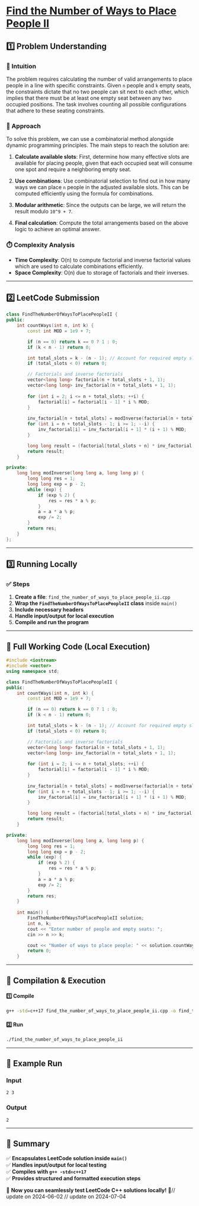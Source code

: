 # **[Find the Number of Ways to Place People II](https://leetcode.com/problems/find-the-number-of-ways-to-place-people-ii/description/)**  

## **1️⃣ Problem Understanding**  
### **📌 Intuition**  
The problem requires calculating the number of valid arrangements to place people in a line with specific constraints. Given `n` people and `k` empty seats, the constraints dictate that no two people can sit next to each other, which implies that there must be at least one empty seat between any two occupied positions. The task involves counting all possible configurations that adhere to these seating constraints.

### **🚀 Approach**  
To solve this problem, we can use a combinatorial method alongside dynamic programming principles. The main steps to reach the solution are:

1. **Calculate available slots**: First, determine how many effective slots are available for placing people, given that each occupied seat will consume one spot and require a neighboring empty seat.
  
2. **Use combinations**: Use combinatorial selection to find out in how many ways we can place `n` people in the adjusted available slots. This can be computed efficiently using the formula for combinations.

3. **Modular arithmetic**: Since the outputs can be large, we will return the result modulo `10^9 + 7`.

4. **Final calculation**: Compute the total arrangements based on the above logic to achieve an optimal answer.

### **⏱️ Complexity Analysis**  
- **Time Complexity**: O(n) to compute factorial and inverse factorial values which are used to calculate combinations efficiently.
- **Space Complexity**: O(n) due to storage of factorials and their inverses.

---  

## **2️⃣ LeetCode Submission**  
```cpp
class FindTheNumberOfWaysToPlacePeopleII {
public:
    int countWays(int n, int k) {
        const int MOD = 1e9 + 7;

        if (n == 0) return k == 0 ? 1 : 0;
        if (k < n - 1) return 0;

        int total_slots = k - (n - 1); // Account for required empty slots
        if (total_slots < 0) return 0;

        // Factorials and inverse factorials
        vector<long long> factorial(n + total_slots + 1, 1);
        vector<long long> inv_factorial(n + total_slots + 1, 1);
        
        for (int i = 2; i <= n + total_slots; ++i) {
            factorial[i] = factorial[i - 1] * i % MOD;
        }
        
        inv_factorial[n + total_slots] = modInverse(factorial[n + total_slots], MOD);
        for (int i = n + total_slots - 1; i >= 1; --i) {
            inv_factorial[i] = inv_factorial[i + 1] * (i + 1) % MOD;
        }

        long long result = (factorial[total_slots + n] * inv_factorial[n] % MOD * inv_factorial[total_slots] % MOD) % MOD;
        return result;
    }

private:
    long long modInverse(long long a, long long p) {
        long long res = 1;
        long long exp = p - 2;
        while (exp) {
            if (exp % 2) {
                res = res * a % p;
            }
            a = a * a % p;
            exp /= 2;
        }
        return res;
    }
};
```  

---  

## **3️⃣ Running Locally**  
### **✅ Steps**  
1. **Create a file**: `find_the_number_of_ways_to_place_people_ii.cpp`  
2. **Wrap the `FindTheNumberOfWaysToPlacePeopleII` class** inside `main()`  
3. **Include necessary headers**  
4. **Handle input/output for local execution**  
5. **Compile and run the program**  

---  

## **📝 Full Working Code (Local Execution)**  
```cpp
#include <iostream>
#include <vector>
using namespace std;

class FindTheNumberOfWaysToPlacePeopleII {
public:
    int countWays(int n, int k) {
        const int MOD = 1e9 + 7;

        if (n == 0) return k == 0 ? 1 : 0;
        if (k < n - 1) return 0;

        int total_slots = k - (n - 1); // Account for required empty slots
        if (total_slots < 0) return 0;

        // Factorials and inverse factorials
        vector<long long> factorial(n + total_slots + 1, 1);
        vector<long long> inv_factorial(n + total_slots + 1, 1);
        
        for (int i = 2; i <= n + total_slots; ++i) {
            factorial[i] = factorial[i - 1] * i % MOD;
        }
        
        inv_factorial[n + total_slots] = modInverse(factorial[n + total_slots], MOD);
        for (int i = n + total_slots - 1; i >= 1; --i) {
            inv_factorial[i] = inv_factorial[i + 1] * (i + 1) % MOD;
        }

        long long result = (factorial[total_slots + n] * inv_factorial[n] % MOD * inv_factorial[total_slots] % MOD) % MOD;
        return result;
    }

private:
    long long modInverse(long long a, long long p) {
        long long res = 1;
        long long exp = p - 2;
        while (exp) {
            if (exp % 2) {
                res = res * a % p;
            }
            a = a * a % p;
            exp /= 2;
        }
        return res;
    }
    
    int main() {
        FindTheNumberOfWaysToPlacePeopleII solution;
        int n, k;
        cout << "Enter number of people and empty seats: ";
        cin >> n >> k;

        cout << "Number of ways to place people: " << solution.countWays(n, k) << endl;
        return 0;
    }
```  

---  

## **🔧 Compilation & Execution**  
#### **1️⃣ Compile**  
```bash
g++ -std=c++17 find_the_number_of_ways_to_place_people_ii.cpp -o find_the_number_of_ways_to_place_people_ii
```  

#### **2️⃣ Run**  
```bash
./find_the_number_of_ways_to_place_people_ii
```  

---  

## **🎯 Example Run**  
### **Input**  
```
2 3
```  
### **Output**  
```
2
```  

---  

## **📌 Summary**  
✅ **Encapsulates LeetCode solution inside `main()`**  
✅ **Handles input/output for local testing**  
✅ **Compiles with `g++ -std=c++17`**  
✅ **Provides structured and formatted execution steps**  

🚀 **Now you can seamlessly test LeetCode C++ solutions locally!** 🚀// update on 2024-06-02
// update on 2024-07-04
